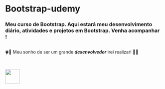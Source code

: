 # Bootstrap-udemy 
### Meu curso de Bootstrap. Aqui estará meu desenvolvimento diário, atividades e projetos em Bootstrap. Venha acompanhar ! 
##
🍀🤞 Meu sonho de ser um grande **_desenvolvedor_** irei realizar! 🤞🍀 
##
</div>
<div style="display: inline_block"><br>
  <img align="center" height="46" width="46" src="https://cdn.jsdelivr.net/gh/devicons/devicon/icons/bootstrap/bootstrap-original.svg" />    
</div>
